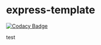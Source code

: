 # express-template

[![Codacy Badge](https://app.codacy.com/project/badge/Grade/3d9afa725caa4b22b218400ac4aeb736)](https://www.codacy.com/gh/larryrubin/express-template/dashboard?utm_source=github.com&utm_medium=referral&utm_content=larryrubin/express-template&utm_campaign=Badge_Grade)

test
